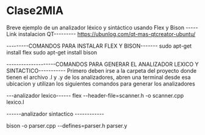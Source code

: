# Clase2MIA
Breve ejemplo de un analizador léxico y sintáctico usando Flex y Bison
-----Link instalacion QT---------
https://ubunlog.com/qt-mas-qtcreator-ubuntu/

---------COMANDOS PARA INSTALAR FLEX Y BISON-------
sudo apt-get install flex
sudo apt-get install bison

--------------------COMANDOS PARA GENERAR EL ANALIZADOR LEXICO Y SINTACTICO-----------
Primero deben irse a la carpeta del proyecto donde tienen el archivo .l y .y de los analizadores,
abren una terminal desde esa ubicacion y utilizan los siguientes comandos para generar los analizadores

---analizador lexico------
flex --header-file=scanner.h -o scanner.cpp lexico.l

------analizador sintactico ------------

bison -o parser.cpp --defines=parser.h parser.y
